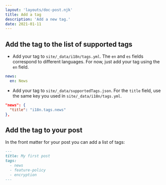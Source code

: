 ```yaml
---
layout: 'layouts/doc-post.njk'
title: Add a tag
description: 'Add a new tag.'
date: 2021-01-11
---
```


## Add the tag to the list of supported tags

- Add your tag to `site/_data/i18n/tags.yml`. The `en` and `es` fields correspond
to different languages. For now, just add your tag using the `en` field.

```yaml
news:
  en: News
```

- Add your tag to `site/_data/supportedTags.json`. For the `title` field, use
the same key you used in `site/_data/i18n/tags.yml`.

```json
"news": {
  "title": "i18n.tags.news"
},
```

## Add the tag to your post

In the front matter for your post you can add a list of tags:

```md
---
title: My first post
tags:
  - news
  - feature-policy
  - encryption
---
```